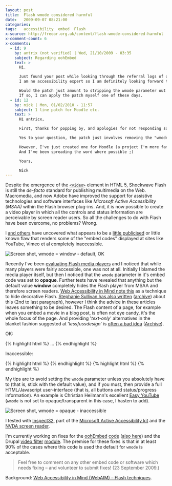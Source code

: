 ```yaml
---
layout: post
title:  Flash wmode considered harmful
date:   2009-09-07 08:21:00
categories:
tags:   accessibility  embed  Flash
x-source: http://freear.org.uk/content/flash-wmode-considered-harmful
x-comment-count: 6
x-comments:
  - id: 9
    by: antrix (not verified) | Wed, 21/10/2009 - 03:35
    subject: Regarding oohEmbed
    text: >
      Hi.

      Just found your post while looking through the referral logs of oohembed.com!
      I am no accessibility expert so I am definitely looking forward to your patches to oohembed regarding this wmode issue.

      Would the patch just amount to stripping the wmode parameter out of the embed code?
      If so, I can apply the patch myself one of these days.
  - id: 12
    by: nick | Mon, 01/02/2010 - 11:57
    subject: 1 line patch for Moodle etc.
    text: >
      Hi antricx,

      First, thanks for popping by, and apologies for not responding sooner.

      Yes to your question, the patch just involves removing the "wmode" parameter - I haven't yet created patches for oohembed etc.

      However, I've just created one for Moodle (a project I'm more familiar with).
      And I've been spreading the word where possible ;)

      Yours,

      Nick
---
```



Despite the emergence of the [`<video>`][video] element in HTML 5, Shockwave Flash
is still the _de-facto_ standard for publishing multimedia on the Web. Macromedia, and
now Adobe have improved the support for assistive technologies and software
interfaces like _Microsoft Active Accessibility (MSAA)_ within the Flash browser
plug-ins.  <!--more-->
And, it is now possible to create a video player in which all the controls
and status information are perceivable by screen reader users. So all the
challenges to do with Flash have been overcome, no problems? Wrong.


I [and others][] have uncovered what appears to be a [little publicised][] or
little known flaw that renders some of the "embed codes" displayed at sites like YouTube, Vimeo et al completely inaccessible.

![Screen shot, wmode = window - default, OK][img-1]

Recently I've been [evaluating Flash media players][eval] and I noticed that while
many players were fairly accessible, one was not at all. Initially I blamed the
media player itself, but then I noticed that the `wmode` parameter in it's embed
code was set to __opaque__. Further tests have revealed that anything but the default
value __window__ completely hides the Flash player from MSAA and therefore
screen readers. [Web Accessibility in Mind note this][webaim-1] as a technique to
hide decorative Flash. [Stephanie Sullivan has also written][sullivan] ([archive][arch-sull]) about this
(2nd to last paragraph), however I think the advice in these articles leaves
something to be desired. The Flash content of a page, for example when you embed
a movie in a blog post, is often not eye candy, it's the whole focus of the page.
And providing '_text-only_' alternatives in the blanket fashion suggested at
'_lessfussdesign_' is [often a bad idea][often] ([Archive][arch-tech]).

OK:

{% highlight html %}
<object data="player.swf">
    <param name="wmode" value="window" />
    ...
{% endhighlight %}

Inaccessible:

{% highlight html %}
    <param name="wmode" value="opaque" />
{% endhighlight %}
{% highlight html %}
    <param name="wmode" value="transparent" />
{% endhighlight %}


My tips are to avoid setting the `wmode` parameter unless you absolutely have to
(that is, stick with the default value), and if you must, then provide a full
HTML/Javascript user-interface (that is, all buttons and status/progress
information). An example is Christian Heilmann's excellent [Easy YouTube][]
(`wmode` is not set to opaque/transparent in this case, I hasten to add).

![Screen shot, wmode = opaque - inaccessible][img-2]

I tested with [Inspect32][], part of the [Microsoft Active Accessibility kit][kit]
and the [NVDA screen reader][].

I'm currently working on fixes for the [oohEmbed][] [code][] ([also here][]) and
the Drupal [video filter][] [module][]. The premise for these fixes is that in at
least 90% of the cases where this code is used the default for `wmode` is acceptable.

> Feel free to comment on any other embed code or software which needs fixing –
and volunteer to submit fixes! (23 September 2009.)

Background: [Web Accessibility in Mind (WebAIM) – Flash techniques][webaim-2].



[video]: http://whatwg.org/specs/web-apps/current-work/multipage/video.html#video
[and others]: http://lessfussdesign.com/blog/2009/03/wmode-accessibility/ "lessfussdesign"
[little publicised]: http://google.com/search?q=wmode+accessibility
[eval]: http://slideshare.net/nfreear/malt-wiki-techshare2009/18#notesList
[sullivan]: http://communitymx.com/content/article.cfm?cid=e5141#!__BROKEN_LINK__ "Broken link"
[arch-sull]: http://web.archive.org/web/20150406194907/http://www.communitymx.com/content/article.cfm?cid=E5141
[often]: http://www.techdis.ac.uk/?p=3_8_9#!__BROKEN_LINK__ "Broken link :(."
[arch-tech]: http://web.archive.org/web/20060924084714/http://www.techdis.ac.uk/index.php?p=3_8_9
[Easy YouTube]: http://icant.co.uk/easy-youtube/?http://youtube.com/watch?v=QiuT0y0KR6I
[Inspect32]: http://theaccesspond.com/2009/03/26/using-inspect32-to-inspect-links-and-images-on-web-sites/
[kit]: http://microsoft.com/downloads/details.aspx?familyid=3755582A-A707-460A-BF21-1373316E13F0&displaylang=en
[NVDA screen reader]: http://nvda-project.org/
[oohEmbed]: http://oohembed.com/
[code]: http://code.google.com/p/oohembed/source/browse/app/provider/videoprovider.py#57 "oohEmbed source code"
[also here]: http://code.google.com/p/php-oembed/source/browse/trunk/YouTubeProvider.class.php "php-oembed code"
[video filter]: http://drupal.org/project/video_filter
[module]: http://cvs.drupal.org/viewvc.py/drupal/contributions/modules/video_filter/video_filter.module?revision=1.14&view=markup

[webaim-1]: http://webaim.org/techniques/flash/techniques.php#hiding
[webaim-2]: http://webaim.org/techniques/flash/

[img-1]: http://lh3.ggpht.com/_jU8d1WdVVKA/SpvKwXJWvlI/AAAAAAAAAxQ/szLhMnHSIu0/s512/WMODE_13.png
[img-2]: http://lh4.ggpht.com/_jU8d1WdVVKA/SpvKwuA-HlI/AAAAAAAAAxU/EEqGE6ic41U/s512/WMODE_22.png
